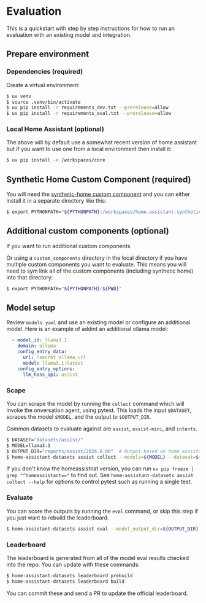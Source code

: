 # Evaluation

This is a quickstart with step by step instructions for how to run an evaluation
with an existing model and integration.

## Prepare environment

### Dependencies (required)

Create a virtual environment:

```bash
$ uv venv
$ source .venv/bin/activate
$ uv pip install -r requirements_dev.txt --prerelease=allow
$ uv pip install -r requirements_eval.txt --prerelease=allow
```

### Local Home Assistant (optional)

The above will by default use a somewhat recent version of home assistant but
if you want to use one from a local environment then install it:

```bash
$ uv pip install -e /workspaces/core
```

## Synthetic Home Custom Component (required)

You will need the [synthetic-home custom component](https://github.com/allenporter/synthetic-home)
and you can either install it in a separate directory like this:

```bash
$ export PYTHONPATH="${PYTHONPATH}:/workspaces/home-assistant-synthetic-home/"
```

## Additional custom components (optional)

If you want to run additional custom components

Or using a `custom_components` directory in the local directory if you have multiple
custom components you want to evaluate. This means you will need to sym link
all of the custom components (including synthetic home) into that directory:

```bash
$ export PYTHONPATH="${PYTHONPATH}:${PWD}"
```

## Model setup

Review `models.yaml` and use an existing model or configure an additional
model. Here is an example of addint an additional ollama model:

```yaml
  - model_id: llama3.1
    domain: ollama
    config_entry_data:
      url: !secret ollama_url
      model: llama3.1:latest
    config_entry_options:
      llm_hass_api: assist
```

### Scape

You can scrape the model by running the `collect` command which will invoke
the onversation agent, using pytest. This loads the input `$DATASET`,
scrapes the model `$MODEL`, and the output to `$OUTPUT_DIR`.

Common datasets to evaluate against are `assist`, `assist-mini`, and `intents`.

```bash
$ DATASET="datasets/assist/"
$ MODEL=llama3.1
$ OUTPUT_DIR="reports/assist/2024.8.0b"  # Output based on home assistant version used
$ home-assistant-datasets assist collect --models=${MODEL} --dataset=${DATASET} --model_output_dir=${OUTPUT_DIR}
```

If you don't know the homeassistnat version, you can run `uv pip freeze | grep "^homeassistant=="` to find out. See `home-assistant-datasets assist collect --help` for options to control pytest such as running a single test.

### Evaluate

You can score the outputs by running the `eval` command, or skip this step if
you just want to rebuild the leaderboard.

```bash
$ home-assistant-datasets assist eval --model_output_dir=${OUTPUT_DIR} --output_type=csv > ${OUTPUT_DIR}/report.csv
```

### Leaderboard

The leaderboard is generated from all of the model eval results checked into
the repo. You can update with these commands:

```bash
$ home-assistant-datasets leaderboard prebuild
$ home-assistant-datasets leaderboard build
```

You can commit these and send a PR to update the official leaderboard.
